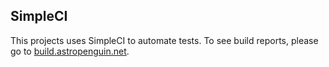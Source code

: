 ## SimpleCI
This projects uses SimpleCI to automate tests. To see build reports, please go to [build.astropenguin.net](http://build.astropenguin.net/projects/wen10service/).
